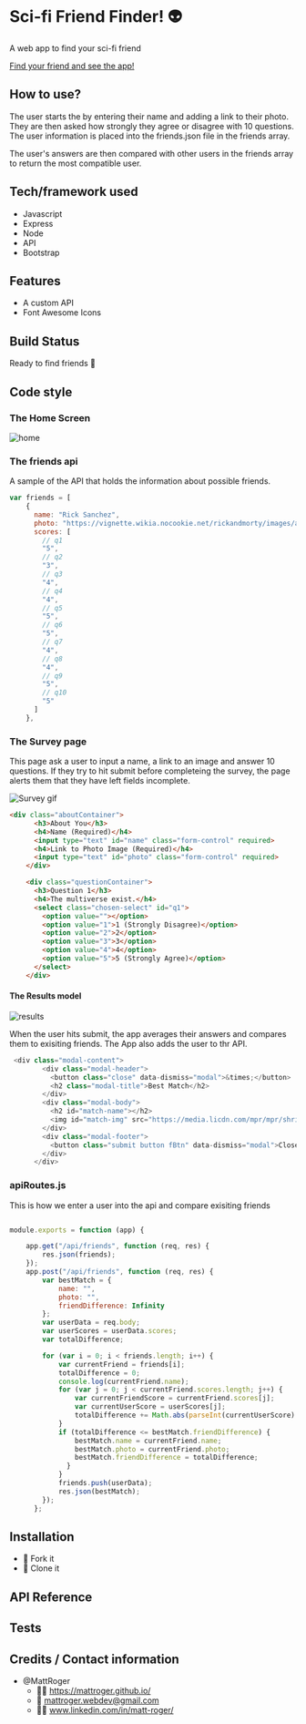 # Sci-fi Friend Finder! :alien:
 A web app to find your sci-fi friend
 
 [Find your friend and see the app!](https://evening-sea-45437.herokuapp.com/)

## How to use?
The user starts the by entering their name and adding a link to their photo. They are then asked how strongly they agree or disagree with 10 questions. The user information is placed into the friends.json file in the friends array.

The user's answers are then compared with other users in the friends array to return the most compatible user.


## Tech/framework used
* Javascript
* Express
* Node
* API
* Bootstrap

## Features
* A custom API
* Font Awesome Icons

## Build Status
Ready to find friends :checkered_flag:

## Code style

### The Home Screen
![home](https://github.com/MattRoger/screenshots/blob/master/friendfinder/home.png?raw=true)

### The friends api
A sample of the API that holds the information about possible friends.

```javascript
var friends = [
    {
      name: "Rick Sanchez",
      photo: "https://vignette.wikia.nocookie.net/rickandmorty/images/a/a6/Rick_Sanchez.png/revision/latest/scale-to-width-down/310?cb=20160923150728",
      scores: [
        // q1
        "5",
        // q2
        "3",
        // q3
        "4",
        // q4
        "4",
        // q5
        "5",
        // q6
        "5",
        // q7
        "4",
        // q8
        "4",
        // q9
        "5",
        // q10
        "5"
      ]
    },
```
### The Survey page
This page ask a user to input a name, a link to an image and answer 10 questions. If they try to hit submit before completeing the survey, the page alerts them that they have left fields incomplete.

![Survey gif](https://github.com/MattRoger/screenshots/blob/master/friendfinder/FriendFinder.gif?raw=true)

```html
<div class="aboutContainer">
      <h3>About You</h3>
      <h4>Name (Required)</h4>
      <input type="text" id="name" class="form-control" required>
      <h4>Link to Photo Image (Required)</h4>
      <input type="text" id="photo" class="form-control" required>
    </div>

    <div class="questionContainer">
      <h3>Question 1</h3>
      <h4>The multiverse exist.</h4>
      <select class="chosen-select" id="q1">
        <option value=""></option>
        <option value="1">1 (Strongly Disagree)</option>
        <option value="2">2</option>
        <option value="3">3</option>
        <option value="4">4</option>
        <option value="5">5 (Strongly Agree)</option>
      </select>
    </div>
```
#### The Results model

![results](https://github.com/MattRoger/screenshots/blob/master/friendfinder/end.png?raw=true)

When the user hits submit, the app averages their answers and compares them to exisiting friends. The App also adds the user to thr API.

```javascript
 <div class="modal-content">
        <div class="modal-header">
          <button class="close" data-dismiss="modal">&times;</button>
          <h2 class="modal-title">Best Match</h2>
        </div>
        <div class="modal-body">
          <h2 id="match-name"></h2>
          <img id="match-img" src="https://media.licdn.com/mpr/mpr/shrinknp_400_400/p/6/005/064/1bd/3435aa3.jpg" alt="">
        </div>
        <div class="modal-footer">
          <button class="submit button fBtn" data-dismiss="modal">Close</button>
        </div>
      </div>
```

### apiRoutes.js
This is how we enter a user into the api and compare exisiting friends
```javascript

module.exports = function (app) {

    app.get("/api/friends", function (req, res) {
        res.json(friends);
    });
    app.post("/api/friends", function (req, res) {
        var bestMatch = {
            name: "",
            photo: "",
            friendDifference: Infinity
        };
        var userData = req.body;
        var userScores = userData.scores;
        var totalDifference;

        for (var i = 0; i < friends.length; i++) {
            var currentFriend = friends[i];
            totalDifference = 0;
            console.log(currentFriend.name);
            for (var j = 0; j < currentFriend.scores.length; j++) {
                var currentFriendScore = currentFriend.scores[j];
                var currentUserScore = userScores[j];
                totalDifference += Math.abs(parseInt(currentUserScore) - parseInt(currentFriendScore));
            }
            if (totalDifference <= bestMatch.friendDifference) {
                bestMatch.name = currentFriend.name;
                bestMatch.photo = currentFriend.photo;
                bestMatch.friendDifference = totalDifference;
              }
            }
            friends.push(userData); 
            res.json(bestMatch);
        });
      }; 
```

## Installation
* :trident: Fork it
* :sheep: Clone it


## API Reference

## Tests



## Credits / Contact information
* @MattRoger 
  * :man_office_worker: https://mattroger.github.io/
  * :e-mail: mattroger.webdev@gmail.com
  * :man_office_worker: www.linkedin.com/in/matt-roger/


